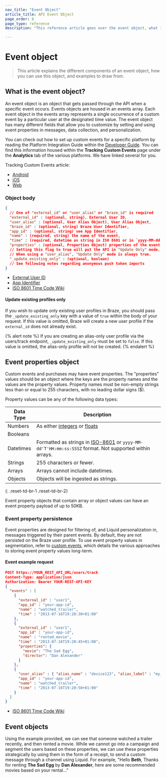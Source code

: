 ```yaml
---
nav_title: "Event Object"
article_title: API Event Object
page_order: 6
page_type: reference
description: "This reference article goes over the event object, what it is, and how it's a crucial part of event-based campaign strategies."

---
```


# Event object

> This article explains the different components of an event object, how you can use this object, and examples to draw from.

## What is the event object?

An event object is an object that gets passed through the API when a specific event occurs. Events objects are housed in an events array. Each event object in the events array represents a single occurrence of a custom event by a particular user at the designated time value. The event object has many different fields that allow you to customize by setting and using event properties in messages, data collection, and personalization.

You can check out how to set up custom events for a specific platform by reading the Platform Integration Guide within the [Developer Guide][1]. You can find this information housed within the **Tracking Custom Events** page under the **Analytics** tab of the various platforms. We have linked several for you.

Tracking Custom Events article:

- [Android][2]
- [iOS][3]
- [Web][4]

### Object body

```json
{
  // One of "external_id" or "user_alias" or "braze_id" is required
  "external_id" : (optional, string), External User ID,
  "user_alias" : (optional, User Alias Object), User Alias Object,
  "braze_id" : (optional, string) Braze User Identifier,
  "app_id" : (optional, string) see App Identifier,
  "name" : (required, string) the name of the event,
  "time" : (required, datetime as string in ISO 8601 or in `yyyy-MM-dd'T'HH:mm:ss:SSSZ` format),
  "properties" : (optional, Properties Object) properties of the event
  // Setting this flag to true will put the API in "Update Only" mode.
  // When using a "user_alias", "Update Only" mode is always true.
  "_update_existing_only" : (optional, boolean)
  // See following notes regarding anonymous push token imports
}
```

- [External User ID][23]
- [App Identifier][21]
- [ISO 8601 Time Code Wiki][22]

#### Update existing profiles only

If you wish to update only existing user profiles in Braze, you should pass the `_update_existing_only` key with a value of `true` within the body of your request. If this value is omitted, Braze will create a new user profile if the `external_id` does not already exist.

{% alert note %}
If you are creating an alias-only user profile via the users/track endpoint, `_update_existing_only` must be set to `false`. If this value is omitted, the alias-only profile will not be created.
{% endalert %}

## Event properties object
Custom events and purchases may have event properties. The "properties" values should be an object where the keys are the property names and the values are the property values. Property names must be non-empty strings less than or equal to 255 characters, with no leading dollar signs ($).

Property values can be any of the following data types:

| Data Type | Description |
| --- | --- |
| Numbers | As either [integers](https://en.wikipedia.org/wiki/Integer) or [floats](https://en.wikipedia.org/wiki/Floating-point_arithmetic) |
| Booleans |  |
| Datetimes | Formatted as strings in [ISO-8601](https://en.wikipedia.org/wiki/ISO_8601) or `yyyy-MM-dd'T'HH:mm:ss:SSSZ` format. Not supported within arrays. |
| Strings | 255 characters or fewer. |
| Arrays | Arrays cannot include datetimes. |
| Objects | Objects will be ingested as strings. |
{: .reset-td-br-1 .reset-td-br-2}

Event property objects that contain array or object values can have an event property payload of up to 50KB.

### Event property persistence
Event properties are designed for filtering of, and Liquid personalization in, messages triggered by their parent events. By default, they are not persisted on the Braze user profile. To use event property values in segmentation, refer to [custom events][5], which details the various approaches to storing event property values long-term.

#### Event example request

```json
POST https://YOUR_REST_API_URL/users/track
Content-Type: application/json
Authorization: Bearer YOUR-REST-API-KEY
{
  "events" : [
    {
      "external_id" : "user1",
      "app_id" : "your-app-id",
      "name" : "watched_trailer",
      "time" : "2013-07-16T19:20:30+01:00"
    },
    {
      "external_id" : "user1",
      "app_id" : "your-app-id",
      "name" : "rented_movie",
      "time" : "2013-07-16T19:20:45+01:00",
      "properties": {
        "movie": "The Sad Egg",
        "director": "Dan Alexander"
      }
    },
    {
      "user_alias" : { "alias_name" : "device123", "alias_label" : "my_device_identifier"},
      "app_id" : "your-app-id",
      "name" : "watched_trailer",
      "time" : "2013-07-16T19:20:50+01:00"
    }
  ]
}
```
- [ISO 8601 Time Code Wiki][19]

## Event objects

Using the example provided, we can see that someone watched a trailer recently, and then rented a movie. While we cannot go into a campaign and segment the users based on these properties, we can use these properties strategically by using them in the form of a receipt, to send a custom message through a channel using Liquid. For example, "Hello **Beth**, Thanks for renting **The Sad Egg** by **Dan Alexander**, here are some recommended movies based on your rental..."


[1]: {{site.baseurl}}/developer_guide/home/
[2]: {{site.baseurl}}/developer_guide/platform_integration_guides/android/analytics/tracking_custom_events/
[3]: {{site.baseurl}}/developer_guide/platform_integration_guides/ios/analytics/tracking_custom_events/
[4]: {{site.baseurl}}/developer_guide/platform_integration_guides/web/analytics/tracking_custom_events/
[5]: {{site.baseurl}}/user_guide/data_and_analytics/custom_data/custom_events/
[19]: http://en.wikipedia.org/wiki/ISO_8601 "ISO 8601 Time Code Wiki"
[21]: {{site.baseurl}}/api/api_key/#the-app-identifier-api-key
[22]: https://en.wikipedia.org/wiki/ISO_8601 "ISO 8601 Time Code"
[23]: {{site.baseurl}}/api/basics/#external-user-id-explanation